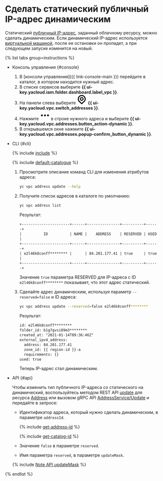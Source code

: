 # Сделать статический публичный IP-адрес динамическим

Статический [публичный IP-адрес](../concepts/address.md#public-addresses), заданный облачному ресурсу, можно сделать динамическим. Если динамический IP-адрес используется [виртуальной машиной](../../glossary/vm.md), после ее остановки он пропадет, а при следующем запуске изменится на новый.

{% list tabs group=instructions %}

- Консоль управления {#console}

   1. В [консоли управления]({{ link-console-main }}) перейдите в каталог, в котором находится нужный адрес.
   1. В списке сервисов выберите **{{ ui-key.yacloud.iam.folder.dashboard.label_vpc }}**.
   1. На панели слева выберите ![image](../../_assets/console-icons/map-pin.svg) **{{ ui-key.yacloud.vpc.switch_addresses }}**.
   1. Нажмите ![image](../../_assets/console-icons/ellipsis.svg) в строке нужного адреса и выберите **{{ ui-key.yacloud.vpc.addresses.button_action-dynamic }}**.
   1. В открывшемся окне нажмите **{{ ui-key.yacloud.vpc.addresses.popup-confirm_button_dynamic }}**.

- CLI {#cli}

   {% include [include](../../_includes/cli-install.md) %}

   {% include [default-catalogue](../../_includes/default-catalogue.md) %}

   1. Просмотрите описание команд CLI для изменения атрибутов адреса:

      ```bash
      yc vpc address update --help
      ```

   1. Получите список адресов в каталоге по умолчанию:

      ```bash
      yc vpc address list
      ```

      Результат:

      ```text
      +----------------------+------+---------------+----------+------+
      |          ID          | NAME |    ADDRESS    | RESERVED | USED |
      +----------------------+------+---------------+----------+------+
      | e2l46k8conff******** |      | 84.201.177.41 | true     | true |
      +----------------------+------+---------------+----------+------+
      ```

      Значение `true` параметра RESERVED для IP-адреса с ID `e2l46k8conff********` показывает, что этот адрес статический.

   1. Сделайте адрес динамическим, используя параметр `--reserved=false` и ID адреса:

      ```bash
      yc vpc address update --reserved=false e2l46k8conff********
      ```

      Результат:

      ```text
      id: e2l46k8conff********
      folder_id: b1g7gvsi89m3********
      created_at: "2021-01-14T09:36:46Z"
      external_ipv4_address:
        address: 84.201.177.41
        zone_id: {{ region-id }}-a
        requirements: {}
      used: true
      ```

      Теперь IP-адрес стал динамическим.

- API {#api}

  Чтобы изменить тип публичного IP-адреса со статического на динамический, воспользуйтесь методом REST API [update](../api-ref/Address/update.md) для ресурса [Address](../api-ref/Address/index.md) или вызовом gRPC API [AddressService/Update](../api-ref/grpc/Address/update.md) и передайте в запросе:

  * Идентификатор адреса, который нужно сделать динамическим, в параметре `addressId`.

    {% include [get-address-id](../../_includes/vpc/get-adress-id.md) %}

    {% include [get-catalog-id](../../_includes/get-catalog-id.md) %}

  * Значение `false` в параметре `reserved`.
  * Имя параметра `reserved`, в параметре `updateMask`.

  {% include [Note API updateMask](../../_includes/note-api-updatemask.md) %}

{% endlist %}

